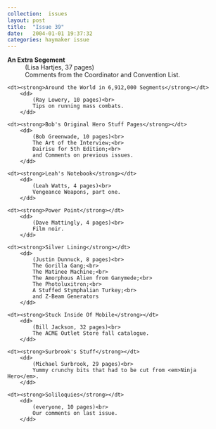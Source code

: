 ```yaml
---
collection:  issues
layout: post
title:  "Issue 39"
date:   2004-01-01 19:37:32
categories: haymaker issue
---
```


<dl>
	<dt><strong>An Extra Segement</strong></dt>
		<dd>
		 	(Lisa Hartjes, 37 pages)<br>
			Comments from the Coordinator and Convention List.
		</dd>

	<dt><strong>Around the World in 6,912,000 Segments</strong></dt>
		<dd>
		 	(Ray Lowery, 10 pages)<br>
			Tips on running mass combats.
		</dd>

	<dt><strong>Bob's Original Hero Stuff Pages</strong></dt>
		<dd>
		 	(Bob Greenwade, 10 pages)<br>
			The Art of the Interview;<br>
			Dairisu for 5th Edition;<br>
			and Comments on previous issues.
		</dd>

	<dt><strong>Leah's Notebook</strong></dt>
		<dd>
		 	(Leah Watts, 4 pages)<br>
			Vengeance Weapons, part one.
		</dd>

	<dt><strong>Power Point</strong></dt>
		<dd>
		 	(Dave Mattingly, 4 pages)<br>
			Film noir.
		</dd>

	<dt><strong>Silver Lining</strong></dt>
		<dd>
		 	(Justin Dunnuck, 8 pages)<br>
			The Gorilla Gang;<br>
			The Matinee Machine;<br>
			The Amorphous Alien from Ganymede;<br>
			The Photoluxitron;<br>
			A Stuffed Stymphalian Turkey;<br>
			and Z-Beam Generators
		</dd>
		
	<dt><strong>Stuck Inside Of Mobile</strong></dt>
		<dd>
		 	(Bill Jackson, 32 pages)<br>
			The ACME Outlet Store fall catalogue.
		</dd>
	
	<dt><strong>Surbrook's Stuff</strong></dt>
		<dd>
		 	(Michael Surbrook, 29 pages)<br>
			Yummy crunchy bits that had to be cut from <em>Ninja Hero</em>.
		</dd>

	<dt><strong>Soliloquies</strong></dt>
		<dd>
		 	(everyone, 10 pages)<br>
			Our comments on last issue.
		</dd>
</dl>
